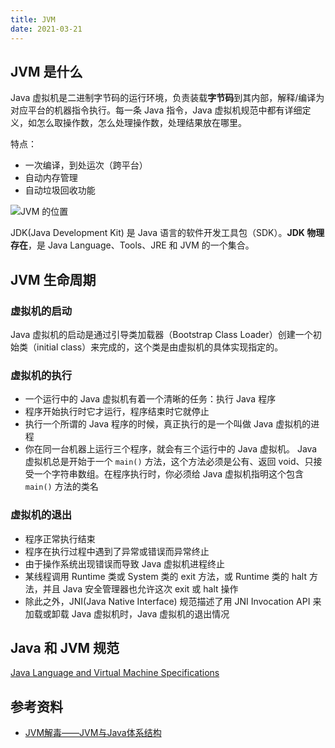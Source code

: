```yaml
---
title: JVM
date: 2021-03-21
---
```


## JVM 是什么
Java 虚拟机是二进制字节码的运行环境，负责装载**字节码**到其内部，解释/编译为对应平台的机器指令执行。每一条 Java 指令，Java 虚拟机规范中都有详细定义，如怎么取操作数，怎么处理操作数，处理结果放在哪里。

特点：
- 一次编译，到处运次（跨平台）
- 自动内存管理
- 自动垃圾回收功能

![JVM 的位置](https://tva1.sinaimg.cn/large/006tNbRwly1gbmnj3i2fyj315m0rc0z8.jpg)

JDK(Java Development Kit) 是 Java 语言的软件开发工具包（SDK）。**JDK 物理存在**，是 Java Language、Tools、JRE 和 JVM 的一个集合。

## JVM 生命周期
### 虚拟机的启动
Java 虚拟机的启动是通过引导类加载器（Bootstrap Class Loader）创建一个初始类（initial class）来完成的，这个类是由虚拟机的具体实现指定的。

### 虚拟机的执行
- 一个运行中的 Java 虚拟机有着一个清晰的任务：执行 Java 程序
- 程序开始执行时它才运行，程序结束时它就停止
- 执行一个所谓的 Java 程序的时候，真正执行的是一个叫做 Java 虚拟机的进程
- 你在同一台机器上运行三个程序，就会有三个运行中的 Java 虚拟机。 Java 虚拟机总是开始于一个 `main()` 方法，这个方法必须是公有、返回 void、只接受一个字符串数组。在程序执行时，你必须给 Java 虚拟机指明这个包含 `main()` 方法的类名

### 虚拟机的退出
- 程序正常执行结束
- 程序在执行过程中遇到了异常或错误而异常终止
- 由于操作系统出现错误而导致 Java 虚拟机进程终止
- 某线程调用 Runtime 类或 System 类的 exit 方法，或 Runtime 类的 halt 方法，并且 Java 安全管理器也允许这次 exit 或 halt 操作
- 除此之外，JNI(Java Native Interface) 规范描述了用 JNI Invocation API 来加载或卸载 Java 虚拟机时，Java 虚拟机的退出情况

## Java 和 JVM 规范
[Java Language and Virtual Machine Specifications](https://docs.oracle.com/javase/specs/index.html)

## 参考资料
- [JVM解毒——JVM与Java体系结构](https://juejin.cn/post/6844904069144772616)